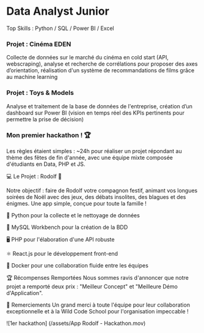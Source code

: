 # Data Analyst Junior
Top Skills : Python / SQL / Power BI / Excel

### Projet : Cinéma EDEN
Collecte de données sur le marché du cinéma en cold start (API, webscraping), analyse et recherche de corrélations pour proposer des axes d’orientation, réalisation d'un système de recommandations de films grâce au machine learning

### Projet : Toys & Models 
Analyse et traitement de la base de données de l'entreprise, création d’un dashboard sur Power BI (vision en temps réel des KPIs pertinents pour permettre la prise de décision)

### Mon premier hackathon ! 🏆

Les règles étaient simples : ~24h pour réaliser un projet répondant au thème des fêtes de fin d'année, avec une équipe mixte composée d'étudiants en Data, PHP et JS. 

💻 Le Projet : Rodolf 🦌 

Notre objectif : faire de Rodolf votre compagnon festif, animant vos longues soirées de Noël avec des jeux, des débats insolites, des blagues et des énigmes. Une app simple, conçue pour toute la famille !

🐍 Python pour la collecte et le nettoyage de données

🐬 MySQL Workbench pour la création de la BDD

🖥️ PHP pour l'élaboration d'une API robuste

⚛️ React.js pour le développement front-end

🐳 Docker pour une collaboration fluide entre les équipes

🏆 Récompenses Remportées 
Nous sommes ravis d'annoncer que notre projet a remporté deux prix : "Meilleur Concept" et "Meilleure Démo d'Application".

🙌 Remerciements 
Un grand merci à toute l'équipe pour leur collaboration exceptionnelle et à la Wild Code School pour l'organisation impeccable ! 


![1er hackathon] (/assets/App Rodolf - Hackathon.mov)

